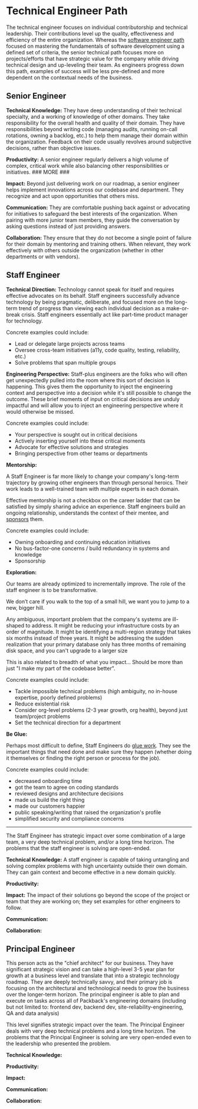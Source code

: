 # Technical Engineer Path

The technical engineer focuses on individual contributorship and technical leadership. Their contributions level up the quality, effectiveness and efficiency of the entire organization. Whereas the [software engineer path](software-engineer.md) focused on mastering the fundamentals of software development using a defined set of criteria, the senior technical path focuses more on projects/efforts that have strategic value for the company while driving technical design and up-leveling their team. As engineers progress down this path, examples of success will be less pre-defined and more dependent on the contextual needs of the business.

## Senior Engineer

**Technical Knowledge:** They have deep understanding of their technical specialty, and a working of knowledge of other domains. They take responsibility for the overall health and quality of their domain. They have responsibilities beyond writing code (managing audits, running on-call rotations, owning a backlog, etc.) to help them manage their domain within the organization. Feedback on their code usually revolves around subjective decisions, rather than objective issues.

**Productivity:** A senior engineer regularly delivers a high volume of complex, critical work while also balancing other responsibilities or initiatives. ### MORE ###

**Impact:** Beyond just delivering work on our roadmap, a senior engineer helps implement innovations across our codebase and department. They recognize and act upon opportunities that others miss.

**Communication:** They are comfortable pushing back against or advocating for initiatives to safeguard the best interests of the organization. When pairing with more junior team members, they guide the conversation by asking questions instead of just providing answers.

**Collaboration:** They ensure that they do not become a single point of failure for their domain by mentoring and training others. When relevant, they work effectively with others outside the organization (whether in other departments or with vendors).

## Staff Engineer

**Technical Direction:** Technology cannot speak for itself and requires effective advocates on its behalf. Staff engineers successfully advance technology by being pragmatic, deliberate, and focused more on the long-term trend of progress than viewing each individual decision as a make-or-break crisis. Staff engineers essentially act like part-time product manager for technology.

Concrete examples could include:

- Lead or delegate large projects across teams
- Oversee cross-team initiatives (a11y, code quality, testing, reliability, etc.)
- Solve problems that span multiple groups

**Engineering Perspective:** Staff-plus engineers are the folks who will often get unexpectedly pulled into the room where this sort of decision is happening. This gives them the opportunity to inject the engineering context and perspective into a decision while it's still possible to change the outcome. These brief moments of input on critical decisions are unduly impactful and will allow you to inject an engineering perspective where it would otherwise be missed.

Concrete examples could include:

- Your perspective is sought out in critical decisions
- Actively inserting yourself into these critical moments
- Advocate for effective solutions and strategies
- Bringing perspective from other teams or departments

**Mentorship:**

A Staff Engineer is far more likely to change your company's long-term trajectory by growing other engineers than through personal heroics. Their work leads to a well-trained team with multiple experts in each domain.

Effective mentorship is not a checkbox on the career ladder that can be satisfied by simply sharing advice an experience. Staff engineers build an ongoing relationship, understands the context of their mentee, and [sponsors](https://larahogan.me/blog/what-sponsorship-looks-like/) them.

Concrete examples could include:

- Owning onboarding and continuing education initiatives
- No bus-factor-one concerns / build redundancy in systems and knowledge
- Sponsorship

**Exploration:**

Our teams are already optimized to incrementally improve. The role of the staff engineer is to be transformative.

We don’t care if you walk to the top of a small hill, we want you to jump to a new, bigger hill.

Any ambiguous, important problem that the company's systems are ill-shaped to address. It might be reducing your infrastructure costs by an order of magnitude. It might be identifying a multi-region strategy that takes six months instead of three years. It might be addressing the sudden realization that your primary database only has three months of remaining disk space, and you can't upgrade to a larger size

This is also related to breadth of what you impact... Should be more than just "I make my part of the codebase better".

Concrete examples could include:

- Tackle impossible technical problems (high ambiguity, no in-house expertise, poorly defined problems)
- Reduce existential risk
- Consider org-level problems (2-3 year growth, org health), beyond just team/project problems
- Set the technical direction for a department

**Be Glue:**

Perhaps most difficult to define, Staff Engineers do [glue work](https://noidea.dog/glue). They see the important things that need done and make sure they happen (whether doing it themselves or finding the right person or process for the job).

Concrete examples could include:

- decreased onboarding time
- got the team to agree on coding standards
- reviewed designs and architecture decisions
- made us build the right thing
- made our customers happier
- public speaking/writing that raised the organization's profile
- simplified security and compliance concerns


---

The Staff Engineer has strategic impact over some combination of a large team, a very deep technical problem, and/or a long time horizon. The problems that the staff engineer is solving are open-ended.

**Technical Knowledge:** A staff engineer is capable of taking untangling and solving complex problems with high uncertainty outside their own domain. They can gain context and become effective in a new domain quickly.

**Productivity:**

**Impact:** The impact of their solutions go beyond the scope of the project or team that they are working on; they set examples for other engineers to follow.

**Communication:**

**Collaboration:**

## Principal Engineer

This person acts as the "chief architect" for our business. They have significant strategic vision and can take a high-level 3-5 year plan for growth at a business level and translate that into a strategic technology roadmap. They are deeply technically savvy, and their primary job is focusing on the architectural and technological needs to grow the business over the longer-term horizon. The principal engineer is able to plan and execute on tasks across all of Packback's engineering domains (including but not limited to: frontend dev, backend dev, site-reliability-engineering, QA and data analysis)

This level signifies strategic impact over the team. The Principal Engineer deals with very deep technical problems and a long time horizon. The problems that the Principal Engineer is solving are very open-ended even to the leadership who presented the problem.

**Technical Knowledge:**

**Productivity:**

**Impact:**

**Communication:**

**Collaboration:**
